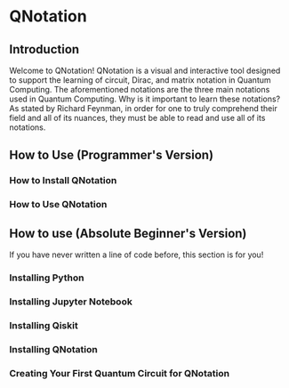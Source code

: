 # QNotation

## Introduction
Welcome to QNotation! QNotation is a visual and interactive tool designed to support the learning of circuit, Dirac, and matrix notation
in Quantum Computing. The aforementioned notations are the three main notations used in Quantum Computing. Why is it important to learn
these notations? As stated by Richard Feynman, in order for one to truly comprehend their field and all of its nuances, they must be able
to read and use all of its notations.

## How to Use (Programmer's Version)

### How to Install QNotation

### How to Use QNotation

## How to use (Absolute Beginner's Version)

If you have never written a line of code before, this section is for you!

### Installing Python

### Installing Jupyter Notebook

### Installing Qiskit

### Installing QNotation

### Creating Your First Quantum Circuit for QNotation
